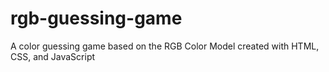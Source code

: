 # rgb-guessing-game
A color guessing game based on the RGB Color Model created with HTML, CSS, and JavaScript
